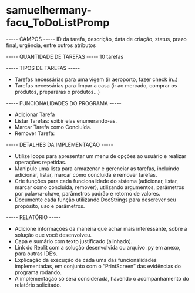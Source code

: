 # samuelhermany-facu_ToDoListPromp

----- CAMPOS -----
ID da tarefa, descrição, data de criação, status, prazo final, urgência, entre outros atributos

----- QUANTIDADE DE TAREFAS -----
10 tarefas

----- TIPOS DE TAREFAS -----
* Tarefas necessárias para uma vigem (ir aeroporto, fazer check in..)
* Tarefas necessárias para limpar a casa (ir ao mercado, comprar os produtos, prepararas o produtos...)

----- FUNCIONALIDADES DO PROGRAMA -----
* Adicionar Tarefa
* Listar Tarefas: exibir elas enumerando-as.
* Marcar Tarefa como Concluída.
* Remover Tarefa:

----- DETALHES DA IMPLEMENTAÇÃO -----
* Utilize loops para apresentar um menu de opções ao usuário e realizar operações repetidas.
* Manipule uma lista para armazenar e gerenciar as tarefas, incluindo adicionar, listar, marcar como concluída e remover tarefas.
* Crie funções para cada funcionalidade do sistema (adicionar, listar, marcar como concluída, remover), utilizando argumentos, parâmetros por palavra-chave, parâmetros padrão e retorno de valores.
* Documente cada função utilizando DocStrings para descrever seu propósito, uso e parâmetros.

----- RELATÓRIO -----
* Adicione informações da maneira que achar mais interessante, sobre a solução que você desenvolveu.
* Capa e sumário com texto justificado (alinhado).
* Link do Replit com a solução desenvolvida ou arquivo .py em anexo, para outras IDE’s.
* Explicação da execução de cada uma das funcionalidades implementadas, em conjunto com o “PrintScreen” das evidências do programa rodando.
* A implementação só será considerada, havendo o acompanhamento do relatório solicitado.